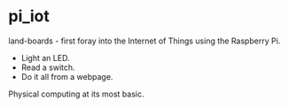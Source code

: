 pi_iot
======

land-boards - first foray into the Internet of Things using the Raspberry Pi.

* Light an LED.
* Read a switch.
* Do it all from a webpage.

Physical computing at its most basic.
